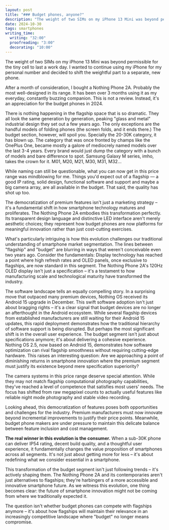 ```yaml
---
layout: post
title: "### Budget phones, anyone?"
description: "The weight of two SIMs on my iPhone 13 Mini was beyond permissible for the tiny cell to last a work day. I wanted to continue using my iPhone for my personal number and decided to shift the weightful part to a separate, new phone."
date: 2024-10-30
tags: smartphones
writing_time:
  writing: "32:00"
  proofreading: "3:00"
  decorating: "10:00"
---
```


The weight of two SIMs on my iPhone 13 Mini was beyond permissible for the tiny cell to last a work day. I wanted to continue using my iPhone for my personal number and decided to shift the weightful part to a separate, new phone.

After a month of consideration, I bought a Nothing Phone 2A. Probably the most well-designed in its range. It has been over 3 months using it as my everyday, constantly buzzing companion.
This is not a review. Instead, it's an appreciation for the budget phones in 2024.

There is nothing happening in the flagship space that is so dramatic. They all look the same generation by generation, peaking "glass and metal" industrial design they set out a few years ago. The only exceptions are the handful models of folding phones (the screen folds, and it ends there.) The budget section, however, will spoil you. Specially the 20-30K category, it has blown up. The category that was once fronted by champs like the OnePlus One, became mostly a galore of mediocrely named models over the last 3-4 years. Every brand would just dump the category with a bunch of models and bare difference to spot. Samsung Galaxy M series, imho, takes the crown for it. M01, M20, M21, M30, M31, M32...

While naming can still be questionable, what you can now get in this price range was mindblowing for me. Things you'd expect out of a flagship — a good IP rating, solid design, functional software and support and maybe a big camera array, are all available in the budget. That said, the quality has shot up too.

The democratization of premium features isn't just a marketing strategy – it's a fundamental shift in how smartphone technology matures and proliferates. The Nothing Phone 2A embodies this transformation perfectly. Its transparent design language and distinctive LED interface aren't merely aesthetic choices; they represent how budget phones are now platforms for meaningful innovation rather than just cost-cutting exercises.

What's particularly intriguing is how this evolution challenges our traditional understanding of smartphone market segmentation. The lines between "flagship" and "budget" are blurring in ways that weren't conceivable even two years ago. Consider the fundamentals: Display technology has reached a point where high refresh rates and OLED panels, once exclusive to flagships, are now standard in this segment. The Nothing Phone 2A's 120Hz OLED display isn't just a specification – it's a testament to how manufacturing scale and technological maturity have transformed the industry.

The software landscape tells an equally compelling story. In a surprising move that outpaced many premium devices, Nothing OS received its Android 15 upgrade in December. This swift software adoption isn't just about bragging rights – it's a clear signal that budget devices are no longer an afterthought in the Android ecosystem. While several flagship devices from established manufacturers are still waiting for their Android 15 updates, this rapid deployment demonstrates how the traditional hierarchy of software support is being disrupted.
But perhaps the most significant shift is in the overall user experience. The budget segment isn't just about specifications anymore; it's about delivering a cohesive experience. Nothing OS 2.5, now based on Android 15, demonstrates how software optimization can rival flagship smoothness without requiring cutting-edge hardware. This raises an interesting question: Are we approaching a point of diminishing returns in smartphone innovation where the premium segment must justify its existence beyond mere specification superiority?

The camera systems in this price range deserve special attention. While they may not match flagship computational photography capabilities, they've reached a level of competence that satisfies most users' needs. The focus has shifted from raw megapixel counts to actually useful features like reliable night mode photography and stable video recording.

Looking ahead, this democratization of features poses both opportunities and challenges for the industry. Premium manufacturers must now innovate beyond incremental improvements to justify their price points. Meanwhile, budget phone makers are under pressure to maintain this delicate balance between feature inclusion and cost management.

**The real winner in this evolution is the consumer.** When a sub-30K phone can deliver IP54 rating, decent build quality, and a thoughtful user experience, it fundamentally changes the value proposition of smartphones across all segments. It's not just about getting more for less – it's about redefining what we consider essential in a smartphone.

This transformation of the budget segment isn't just following trends – it's actively shaping them. The Nothing Phone 2A and its contemporaries aren't just alternatives to flagships; they're harbingers of a more accessible and innovative smartphone future. As we witness this evolution, one thing becomes clear: the future of smartphone innovation might not be coming from where we traditionally expected it.

The question isn't whether budget phones can compete with flagships anymore – it's about how flagships will maintain their relevance in an increasingly competitive landscape where "budget" no longer means compromise.
